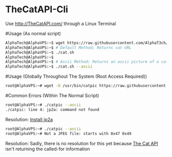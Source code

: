 # TheCatAPI-Cli
Use http://TheCatAPI.com/ through a Linux Terminal

#Usage (As normal script)
```bash
AlphaTech@AlphaVPS:~$ wget https://raw.githubusercontent.com/AlphaT3ch/TheCatAPI-Cli/master/cat.sh
AlphaTech@AlphaVPS:~$ # Default Method; Returns cat URL
AlphaTech@AlphaVPS:~$ ./cat.sh
AlphaTech@AlphaVPS:~$
AlphaTech@AlphaVPS:~$ # Ascii Method; Returns an ascii picture of a cat (requires [jp2a](https://github.com/AlphaT3ch/TheCatAPI-Cli/blob/master/jp2a.md))
AlphaTech@AlphaVPS:~$ ./cat.sh --ascii
```

#Usage (Globally Throughout The System (Root Access Required))
```bash
root@AlphaVPS:~# wget -O /usr/bin/catpic https://raw.githubusercontent.com/AlphaT3ch/TheCatAPI-Cli/master/global.sh && chmod +x global.sh && bash global.sh && rm global.sh
```

#Common Errors (Within The Normal Script)
```bash
root@AlphaVPS:~# ./catpic --ascii
./catpic: line 4: jp2a: command not found
```
Resolution: [Install jp2a](https://github.com/AlphaT3ch/TheCatAPI-Cli/blob/master/jp2a.md)

```bash
root@AlphaVPS:~# ./catpic --ascii
root@AlphaVPS:~# Not a JPEG file: starts with 0x47 0x49
```
Resolution: Sadly, there is no resolution for this yet because [The Cat API](http://thecatapi.com/) isn't returning the called-for information